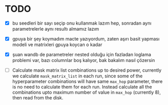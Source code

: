 # TODO

- [x] bu seedleri bir sayı seçip onu kullanmak lazım hep, sonradan aynı parametrelerle aynı resultı almamız lazım

- [x] gpuya bir şey koymadım macte yazıyordum, zaten aşırı basit yapması modeli ve matrixleri gpuya koycan o kadar

- [x] şuan wandb de parametreler nested olduğu için fazladan loglama problemi var, bazı columnlar boş kalıyor, bak bakalım nasıl çözersin

- [ ] Calculate mask matrix list combinations up to desired power, currently we calculate ``mask_matrix_list`` in each run, since some of the hyperparameter combinations will have same `max_hop` parameter, there is no need to calculate them for each run. Instead calculate all the combinations upto maximum number of value in `max_hop` (currently 8), then read from the disk.
